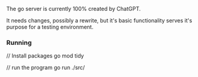 The go server is currently 100% created by ChatGPT.

It needs changes, possibly a rewrite, but it's basic functionality serves it's purpose for a testing environment.

### Running

// Install packages
go mod tidy

// run the program
go run ./src/
